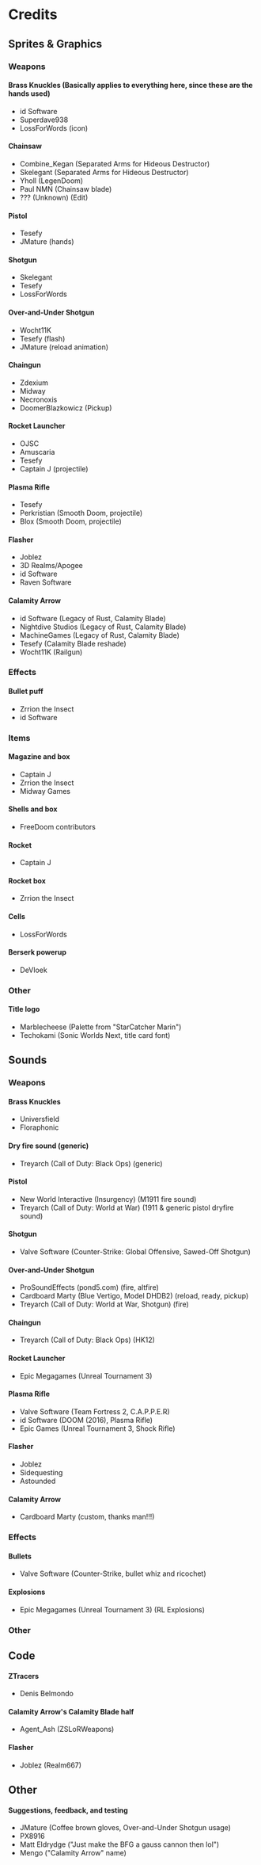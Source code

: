 # Credits
## Sprites & Graphics
### Weapons
#### Brass Knuckles (Basically applies to everything here, since these are the hands used)
* id Software
* Superdave938
* LossForWords (icon)
#### Chainsaw
* Combine_Kegan (Separated Arms for Hideous Destructor)
* Skelegant (Separated Arms for Hideous Destructor)
* Yholl (LegenDoom)
* Paul NMN (Chainsaw blade)
* ??? (Unknown) (Edit)
#### Pistol
* Tesefy
* JMature (hands)
#### Shotgun
* Skelegant
* Tesefy
* LossForWords
#### Over-and-Under Shotgun
* Wocht11K
* Tesefy (flash)
* JMature (reload animation)
#### Chaingun
* Zdexium
* Midway
* Necronoxis
* DoomerBlazkowicz (Pickup)
#### Rocket Launcher
* OJSC
* Amuscaria
* Tesefy
* Captain J (projectile)
#### Plasma Rifle
* Tesefy
* Perkristian (Smooth Doom, projectile)
* Blox (Smooth Doom, projectile)
#### Flasher
* Joblez
* 3D Realms/Apogee
* id Software
* Raven Software
#### Calamity Arrow
* id Software (Legacy of Rust, Calamity Blade)
* Nightdive Studios (Legacy of Rust, Calamity Blade)
* MachineGames (Legacy of Rust, Calamity Blade)
* Tesefy (Calamity Blade reshade)
* Wocht11K (Railgun)
### Effects
#### Bullet puff
* Zrrion the Insect
* id Software

### Items
#### Magazine and box
* Captain J
* Zrrion the Insect
* Midway Games
#### Shells and box
* FreeDoom contributors
#### Rocket
* Captain J
#### Rocket box
* Zrrion the Insect
#### Cells
* LossForWords
#### Berserk powerup
* DeVloek

### Other
#### Title logo
* Marblecheese (Palette from "StarCatcher Marin")
* Techokami (Sonic Worlds Next, title card font)

## Sounds
### Weapons
#### Brass Knuckles
* Universfield
* Floraphonic
#### Dry fire sound (generic)
* Treyarch (Call of Duty: Black Ops) (generic)
#### Pistol
* New World Interactive (Insurgency) (M1911 fire sound)
* Treyarch (Call of Duty: World at War) (1911 & generic pistol dryfire sound)
#### Shotgun
* Valve Software (Counter-Strike: Global Offensive, Sawed-Off Shotgun)
#### Over-and-Under Shotgun
* ProSoundEffects (pond5.com) (fire, altfire)
* Cardboard Marty (Blue Vertigo, Model DHDB2) (reload, ready, pickup)
* Treyarch (Call of Duty: World at War, Shotgun) (fire)
#### Chaingun
* Treyarch (Call of Duty: Black Ops) (HK12)
#### Rocket Launcher
* Epic Megagames (Unreal Tournament 3)
#### Plasma Rifle
* Valve Software (Team Fortress 2, C.A.P.P.E.R)
* id Software (DOOM (2016), Plasma Rifle)
* Epic Games (Unreal Tournament 3, Shock Rifle)
#### Flasher
* Joblez
* Sidequesting
* Astounded
#### Calamity Arrow
* Cardboard Marty (custom, thanks man!!!)

### Effects
#### Bullets
* Valve Software (Counter-Strike, bullet whiz and ricochet)
#### Explosions
* Epic Megagames (Unreal Tournament 3) (RL Explosions)
### Other


## Code
#### ZTracers
* Denis Belmondo
#### Calamity Arrow's Calamity Blade half
* Agent_Ash (ZSLoRWeapons)
#### Flasher
* Joblez (Realm667)

## Other
#### Suggestions, feedback, and testing
* JMature (Coffee brown gloves, Over-and-Under Shotgun usage)
* PX8916
* Matt Eldrydge ("Just make the BFG a gauss cannon then lol")
* Mengo ("Calamity Arrow" name)
